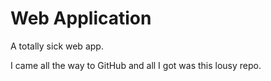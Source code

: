 # Web Application
A totally sick web app.

I came all the way to GitHub and all I got was this lousy repo.
